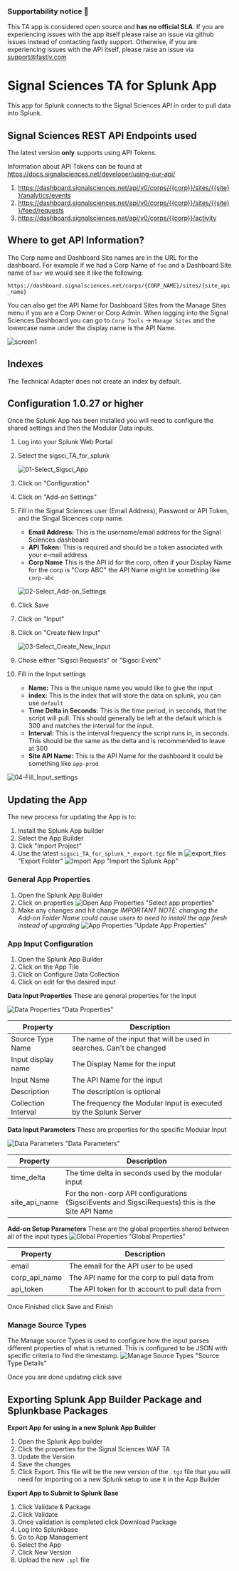 ### Supportability notice 📖  
This TA app is considered open source and **has no official SLA**. If you are experiencing issues with the app itself please raise an issue via github issues instead of contacting fastly support. Otherwise, if you are experiencing issues with the API itself, please raise an issue via support@fastly.com

# Signal Sciences TA for Splunk App

This app for Splunk connects to the Signal Sciences API in order to pull data into Splunk. 

## Signal Sciences REST API Endpoints used

The latest version **only** supports using API Tokens. 

Information about API Tokens can be found at https://docs.signalsciences.net/developer/using-our-api/

1. https://dashboard.signalsciences.net/api/v0/corps/{{corp}}/sites/{{site}}/analytics/events
2. https://dashboard.signalsciences.net/api/v0/corps/{{corp}}/sites/{{site}}/feed/requests
3. https://dashboard.signalsciences.net/api/v0/corps/{{corp}}/activity


## Where to get API Information?

The Corp name and Dashboard Site names are in the URL for the dashboard. For example if we had a Corp Name of `foo` and a Dashboard Site name of `bar` we would see it like the following:

`https://dashboard.signalsciences.net/corps/{CORP_NAME}/sites/{site_api_name}`

You can also get the API Name for Dashboard Sites from the Manage Sites menu if you are a Corp Owner or Corp Admin. When logging into the Signal Sciences Dashboard you can go to `Corp Tools` -> `Manage Sites` and the lowercase name under the display name is the API Name.

![screen1](screenshots/screen8.jpg "API Name")


## Indexes

The Technical Adapter does not create an index by default.


## Configuration 1.0.27 or higher

Once the Splunk App has been installed you will need to configure the shared settings and then the Modular Data inputs.

1. Log into your Splunk Web Portal
2. Select the sigsci_TA_for_splunk

   ![01-Select_Sigsci_App](screenshots/01-Select_Sigsci_App.png "Select SigSci App")
    
3. Click on "Configuration"
4. Click on "Add-on Settings"
5. Fill in the Signal Sciences user (Email Address), Password or API Token, and the Singal Sicences corp name.

   * **Email Address:** This is the username/email address for the Signal Sciences dashboard
   * **API Token:** This is required and should be a token associated with your e-mail address
   * **Corp Name** This is the API id for the corp, often if your Display Name for the corp is "Corp ABC" the API Name might be something like `corp-abc`

   ![02-Select_Add-on_Settings](screenshots/02-Select_Add-on_Settings.png "Select Add-on Configuration")

6. Click Save
7. Click on "Input"
8. Click on "Create New Input"

   ![03-Select_Create_New_Input](screenshots/03-Select_Create_New_Input.png "Select Input Configuration")

9. Chose either "Sigsci Requests" or "Sigsci Event"
10. Fill in the Input settings

    * **Name:** This is the unique name you would like to give the input
    * **index:**  This is the index that will store the data on splunk, you can use `default`
    * **Time Delta in Seconds:** This is the time period, in seconds, that the script will pull. This should generally be left at the default which is 300 and matches the interval for the input.
    * **Interval:** This is the interval frequency the script runs in, in seconds. This should be the same as the delta and is recommended to leave at 300
    * **Site API Name:** This is the API Name for the dashboard it could be something like `app-prod`

   ![04-Fill_Input_settings](screenshots/04-Fill_Input_settings.png "Fill in Input Configuration")

## Updating the App

The new process for updating the App is to:

1. Install the Splunk App builder
2. Select the App Builder
3. Click "Import Project"
4. Use the latest `sigsci_TA_for_splunk_*_export.tgz` file in ![export_files](app_builder_import_file) "Export Folder"
    ![Import App](screenshots/update-01-import-app.png) "Import the Splunk App"

### General App Properties

1. Open the Splunk App Builder
2. Click on properties
   ![Open App Properties](screenshots/update-02-app-tile.png) "Select app properties"
3. Make any changes and hit change
    _IMPORTANT NOTE: changing the Add-on Folder Name could cause users to need to install the app fresh instead of upgrading_
    ![App Properties](screenshots/update-03-app-properties.png) "Update App Properties"

### App Input Configuration

1. Open the Splunk App Builder
2. Click on the App Tile
3. Click on Configure Data Collection
4. Click on edit for the desired input

**Data Input Properties**
These are general properties for the input

![Data Properties](screenshots/update-05a-data-input-properties.png) "Data Properties"

| Property            | Description                                                           |
|---------------------|-----------------------------------------------------------------------|
| Source Type Name    | The name of the input that will be used in searches. Can't be changed |
| Input display name  | The Display Name for the input                                        | 
| Input Name          | The API Name for the input                                            |
| Description         | The description is optional                                           |
| Collection Interval | The frequency the Modular Input is executed by the Splunk Server      |
   
**Data Input Parameters**
These are properties for the specific Modular Input

![Data Parameters](screenshots/update-05b-data-input-parameters.png) "Data Parameters"

| Property      | Description                                                                                     |
|---------------|-------------------------------------------------------------------------------------------------|
| time_delta    | The time delta in seconds used by the modular input                                             |
| site_api_name | For the non-corp API configurations (SigsciEvents and SigsciRequests) this is the Site API Name |

**Add-on Setup Parameters** 
These are the global properties shared between all of the input types
![Global Properties](screenshots/update-05c-global-properties.png) "Global Properties"

| Property      | Description                                    |
|---------------|------------------------------------------------|
| email         | The email for the API user to be used          |
| corp_api_name | The API name for the corp to pull data from    |
| api_token     | The API token for th account to pull data from |

Once Finished click Save and Finish

### Manage Source Types
The Manage source Types is used to configure how the input parses different properties of what is returned. This is configured to be JSON with specific criteria to find the timestamp.
![Manage Source Types](screenshots/update-06-update-source-types-details.png) "Source Type Details"

Once you are done updating click save

## Exporting Splunk App Builder Package and Splunkbase Packages

**Export App for using in a new Splunk App Builder**
1. Open the Splunk App builder
2. Click the properties for the Signal Sciences WAF TA
3. Update the Version
4. Save the changes
5. Click Export. This file will be the new version of the `.tgz` file that you will need for importing on a new Splunk setup to use it in the App Builder

**Export App to Submit to Splunk Base**
1. Click Validate & Package
2. Click Validate
3. Once validation is completed click Download Package
4. Log into Splunkbase
5. Go to App Management
6. Select the App
7. Click New Version
8. Upload the new `.spl` file
